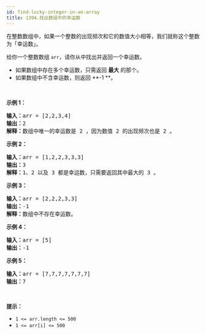 ```yaml
---
id: find-lucky-integer-in-an-array
title: 1394.找出数组中的幸运数
---
```

在整数数组中，如果一个整数的出现频次和它的数值大小相等，我们就称这个整数为「幸运数」。

给你一个整数数组 <code>arr</code>，请你从中找出并返回一个幸运数。


- 如果数组中存在多个幸运数，只需返回 **最大** 的那个。
- 如果数组中不含幸运数，则返回 **-1 **。

 

**示例 1：**


<pre><strong>输入：</strong>arr = [2,2,3,4]<br/><strong>输出：</strong>2<br/><strong>解释：</strong>数组中唯一的幸运数是 2 ，因为数值 2 的出现频次也是 2 。<br/></pre>

**示例 2：**


<pre><strong>输入：</strong>arr = [1,2,2,3,3,3]<br/><strong>输出：</strong>3<br/><strong>解释：</strong>1、2 以及 3 都是幸运数，只需要返回其中最大的 3 。<br/></pre>

**示例 3：**


<pre><strong>输入：</strong>arr = [2,2,2,3,3]<br/><strong>输出：</strong>-1<br/><strong>解释：</strong>数组中不存在幸运数。<br/></pre>

**示例 4：**


<pre><strong>输入：</strong>arr = [5]<br/><strong>输出：</strong>-1<br/></pre>

**示例 5：**


<pre><strong>输入：</strong>arr = [7,7,7,7,7,7,7]<br/><strong>输出：</strong>7<br/></pre>

 

**提示：**


- <code>1 &lt;= arr.length &lt;= 500</code>
- <code>1 &lt;= arr[i] &lt;= 500</code>

